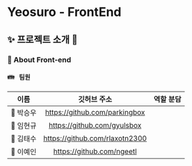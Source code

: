 # Yeosuro - FrontEnd

## ✨ 프로젝트 소개 🔮

### 🌹 About Front-end

#### 👪 &nbsp; 팀원

|   이름    |          깃허브 주소           | 역할 분담 |
| :-------: | :----------------------------: | :-------: |
| 👑 박승우 | https://github.com/parkingbox  |           |
| 👦 임현규 |  https://github.com/gyulsbox   |           |
| 👦 김태수 | https://github.com/rlaxotn2300 |           |
| 👧 이예인 |   https://github.com/ngeetl    |           |
